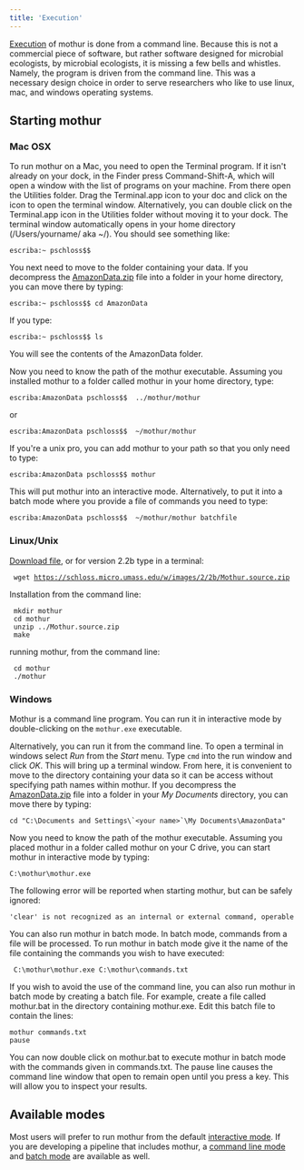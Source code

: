 ```yaml
---
title: 'Execution'
---
```

[Execution](Execution) of mothur is done from a command line.
Because this is not a commercial piece of software, but rather software
designed for microbial ecologists, by microbial ecologists, it is
missing a few bells and whistles. Namely, the program is driven from the
command line. This was a necessary design choice in order to serve
researchers who like to use linux, mac, and windows operating systems.

## Starting mothur

### Mac OSX

To run mothur on a Mac, you need to open the Terminal program. If it
isn\'t already on your dock, in the Finder press Command-Shift-A, which
will open a window with the list of programs on your machine. From there
open the Utilities folder. Drag the Terminal.app icon to your doc and
click on the icon to open the terminal window. Alternatively, you can
double click on the Terminal.app icon in the Utilities folder without
moving it to your dock. The terminal window automatically opens in your
home directory (/Users/yourname/ aka \~/). You should see something
like:

    escriba:~ pschloss$$ 

You next need to move to the folder containing your data. If you
decompress the [AmazonData.zip](Media:AmazonData.zip) file
into a folder in your home directory, you can move there by typing:

    escriba:~ pschloss$$ cd AmazonData

If you type:

    escriba:~ pschloss$$ ls

You will see the contents of the AmazonData folder.

Now you need to know the path of the mothur executable. Assuming you
installed mothur to a folder called mothur in your home directory, type:

    escriba:AmazonData pschloss$$  ../mothur/mothur

or

    escriba:AmazonData pschloss$$  ~/mothur/mothur

If you\'re a unix pro, you can add mothur to your path so that you only
need to type:

    escriba:AmazonData pschloss$$ mothur

This will put mothur into an interactive mode. Alternatively, to put it
into a batch mode where you provide a file of commands you need to type:

    escriba:AmazonData pschloss$$  ~/mothur/mothur batchfile

### Linux/Unix

[ Download file](Download_mothur), or for version 2.2b type
in a terminal:

` wget `[`https://schloss.micro.umass.edu/w/images/2/2b/Mothur.source.zip`](https://schloss.micro.umass.edu/w/images/2/2b/Mothur.source.zip)

Installation from the command line:

     mkdir mothur
     cd mothur
     unzip ../Mothur.source.zip
     make

running mothur, from the command line:

     cd mothur
     ./mothur

### Windows

Mothur is a command line program. You can run it in interactive mode by
double-clicking on the `mothur.exe` executable.

Alternatively, you can run it from the command line. To open a terminal
in windows select *Run* from the *Start* menu. Type `cmd` into the run
window and click *OK*. This will bring up a terminal window. From here,
it is convenient to move to the directory containing your data so it can
be access without specifying path names within mothur. If you decompress
the [AmazonData.zip](Media:AmazonData.zip) file into a folder
in your *My Documents* directory, you can move there by typing:

    cd "C:\Documents and Settings\`<your name>`\My Documents\AmazonData"

Now you need to know the path of the mothur executable. Assuming you
placed mothur in a folder called mothur on your C drive, you can start
mothur in interactive mode by typing:

    C:\mothur\mothur.exe

The following error will be reported when starting mothur, but can be
safely ignored:

    'clear' is not recognized as an internal or external command, operable program or batch file.

You can also run mothur in batch mode. In batch mode, commands from a
file will be processed. To run mothur in batch mode give it the name of
the file containing the commands you wish to have executed:

     C:\mothur\mothur.exe C:\mothur\commands.txt

If you wish to avoid the use of the command line, you can also run
mothur in batch mode by creating a batch file. For example, create a
file called mothur.bat in the directory containing mothur.exe. Edit this
batch file to contain the lines:

    mothur commands.txt
    pause

You can now double click on mothur.bat to execute mothur in batch mode
with the commands given in commands.txt. The pause line causes the
command line window that open to remain open until you press a key. This
will allow you to inspect your results.

## Available modes

Most users will prefer to run mothur from the default [interactive
mode](interactive_mode). If you are developing a pipeline
that includes mothur, a [command line
mode](command_line_mode) and [batch
mode](batch_mode) are available as well.

